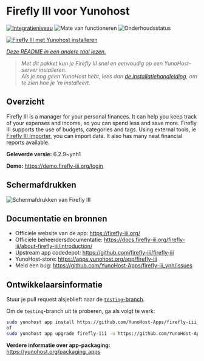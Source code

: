 <!--
NB: Deze README is automatisch gegenereerd door <https://github.com/YunoHost/apps/tree/master/tools/readme_generator>
Hij mag NIET handmatig aangepast worden.
-->

# Firefly III voor Yunohost

[![Integratieniveau](https://apps.yunohost.org/badge/integration/firefly-iii)](https://ci-apps.yunohost.org/ci/apps/firefly-iii/)
![Mate van functioneren](https://apps.yunohost.org/badge/state/firefly-iii)
![Onderhoudsstatus](https://apps.yunohost.org/badge/maintained/firefly-iii)

[![Firefly III met Yunohost installeren](https://install-app.yunohost.org/install-with-yunohost.svg)](https://install-app.yunohost.org/?app=firefly-iii)

*[Deze README in een andere taal lezen.](./ALL_README.md)*

> *Met dit pakket kun je Firefly III snel en eenvoudig op een YunoHost-server installeren.*  
> *Als je nog geen YunoHost hebt, lees dan [de installatiehandleiding](https://yunohost.org/install), om te zien hoe je 'm installeert.*

## Overzicht

Firefly III is a manager for your personal finances. It can help you keep track of your expenses and income, so you can spend less and save more. Firefly III supports the use of budgets, categories and tags. Using external tools, ie [Firefly III Importer](https://github.com/YunoHost-Apps/firefly-iii-di_ynh), you can import data. It also has many neat financial reports available.


**Geleverde versie:** 6.2.9~ynh1

**Demo:** <https://demo.firefly-iii.org/login>

## Schermafdrukken

![Schermafdrukken van Firefly III](./doc/screenshots/imac-complete.png)

## Documentatie en bronnen

- Officiele website van de app: <https://firefly-iii.org/>
- Officiele beheerdersdocumentatie: <https://docs.firefly-iii.org/firefly-iii/about-firefly-iii/introduction/>
- Upstream app codedepot: <https://github.com/firefly-iii/firefly-iii>
- YunoHost-store: <https://apps.yunohost.org/app/firefly-iii>
- Meld een bug: <https://github.com/YunoHost-Apps/firefly-iii_ynh/issues>

## Ontwikkelaarsinformatie

Stuur je pull request alsjeblieft naar de [`testing`-branch](https://github.com/YunoHost-Apps/firefly-iii_ynh/tree/testing).

Om de `testing`-branch uit te proberen, ga als volgt te werk:

```bash
sudo yunohost app install https://github.com/YunoHost-Apps/firefly-iii_ynh/tree/testing --debug
of
sudo yunohost app upgrade firefly-iii -u https://github.com/YunoHost-Apps/firefly-iii_ynh/tree/testing --debug
```

**Verdere informatie over app-packaging:** <https://yunohost.org/packaging_apps>

